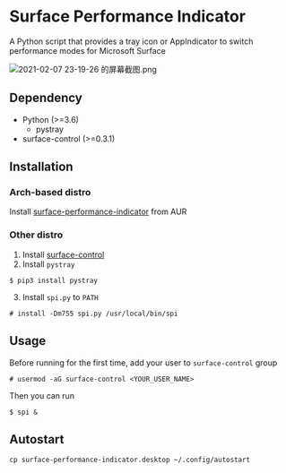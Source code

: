 # Surface Performance Indicator
A Python script that provides a tray icon or AppIndicator to switch performance modes for Microsoft Surface

![2021-02-07 23-19-26 的屏幕截图.png](https://i.loli.net/2021/02/07/LS7IQnCu9ARceE5.png)

## Dependency
- Python (>=3.6)
  - pystray
-  surface-control (>=0.3.1)

## Installation
### Arch-based distro
Install [surface-performance-indicator](https://aur.archlinux.org/packages/surface-performance-indicator-git/) from AUR
### Other distro
1. Install [surface-control](https://github.com/linux-surface/surface-control)
2. Install `pystray`
```
$ pip3 install pystray
```
3. Install `spi.py` to `PATH`
```
# install -Dm755 spi.py /usr/local/bin/spi
```
## Usage
Before running for the first time, add your user to `surface-control` group
```
# usermod -aG surface-control <YOUR_USER_NAME>
```
Then you can run
```
$ spi &
```
## Autostart
```
cp surface-performance-indicator.desktop ~/.config/autostart
```